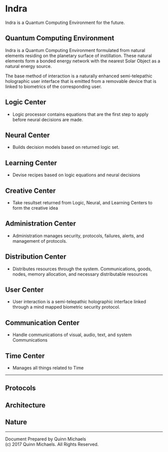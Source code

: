 # Indra
Indra is a Quantum Computing Environment for the future.  

## Quantum Computing Environment

Indra is a Quantum Computing Environment formulated from natural elements residing on the planetary surface of instillation.  These natural elements form a bonded energy network with the nearest Solar Object as a natural energy source.

The base method of interaction is a naturally enhanced semi-telepathic holographic user interface that is emitted from a removable device that is linked to biometrics of the corresponding user.  

## Logic Center
  - Logic processor contains equations that are the first step to apply before neural decisions are made.

## Neural Center
  - Builds decision models based on returned logic set.

## Learning Center
  - Devise recipes based on logic equations and neural decisions
  
## Creative Center
  - Take resultset returned from Logic, Neural, and Learning Centers to form the creative idea

## Administration Center
  - Administration manages security, protocols, failures, alerts, and management of protocols.

## Distribution Center
  - Distributes resources through the system.  Communications, goods, nodes, memory allocation, and necessary distributable resources

## User Center
  - User interaction is a semi-telepathic holographic interface linked through a mind mapped biometric security protocol.
  
## Communication Center
  - Handle communications of visual, audio, text, and system Communications
  
## Time Center
  - Manages all things related to Time
  
----------------------

## Protocols

## Architecture

## Nature


---
Document Prepared by Quinn Michaels  
(c) 2017 Quinn Michaels. All Rights Reserved.
